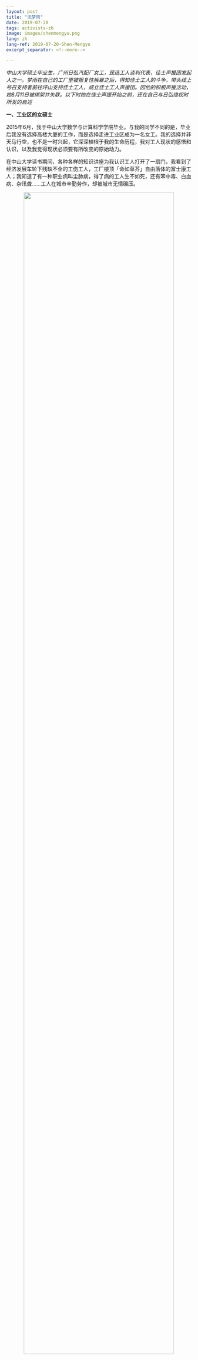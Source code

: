 ```yaml
---
layout: post
title: "沈梦雨"
date: 2019-07-20
tags: activists-zh
image: images/shenmengyu.png
lang: zh
lang-ref: 2019-07-20-Shen-Mengyu
excerpt_separator: <!--more-->

---
```


<em>中山大学硕士毕业生，广州日弘汽配厂女工，民选工人谈判代表，佳士声援团发起人之一。梦雨在自己的工厂里被报复性解雇之后，得知佳士工人的斗争，带头线上号召支持者前往坪山支持佳士工人，成立佳士工人声援团。因他的积极声援活动，她8月11日被绑架并失联。以下时她在佳士声援开始之前，还在自己与日弘维权时所发的自述</em>

<strong>一、工业区的女硕士</strong>

2015年6月，我于中山大学数学与计算科学学院毕业。与我的同学不同的是，毕业后我没有选择高楼大厦的工作，而是选择走进工业区成为一名女工。我的选择并非天马行空，也不是一时兴起，它深深植根于我的生命历程，我对工人现状的感悟和认识，以及我觉得现状必须要有所改变的原始动力。

在中山大学读书期间，各种各样的知识讲座为我认识工人打开了一扇门，我看到了经济发展车轮下残缺不全的工伤工人，工厂楼顶「命如草芥」自由落体的富士康工人；我知道了有一种职业病叫尘肺病，得了病的工人生不如死，还有苯中毒、白血病、杂讯聋……工人在城市辛勤劳作，却被城市无情碾压。

<div style="text-align:center"><img src="/images/shenmengyu1.jpg" width="90%"/></div>

有一次，北京大学卢晖临老师到中山大学做了一个关于农民工现状的讲座，提问时间一个同学问：「卢老师，我们这些大学生算既得利益者吗？」

既得利益者？！这个词深深地刺痛了我。

是啊，因为投胎在一个小康之家，从小衣食无忧、享受优质教育资源、未来一片光明，我就理所应当享受这一切吗？ 那一刻，我开始审视自己，审视满教室前途无量的中山大学学子；我开始反思，反思珠三角每年被切下的4万根断指，反思2.8亿为城市献出青春却留不下来的「农民工」！

我想起在东莞打工的亲戚。多年前我的伯父在下班途中被车撞伤落下终身残疾，如果那时我懂工伤法律法规，就可以告诉他去找厂里要求赔偿；他的大女儿我的堂姐初中就辍学出去打工，过年只看到她回家时的光鲜亮丽，现在才知道她在工厂里原来过得很辛苦。

有一年暑假我去东莞，路过灯红酒绿的高楼大厦，堂姐带我钻进狭窄仄逼的巷子，那里没有阳光，昏暗潮湿，巷子上空布满密密麻麻的电线和网线，河流和池塘翻滚着臭气和垃圾，穿着工服的工人脸上刻满疲惫…… 多年以后，我才知道那个地方叫城中村，住在城中村里的都是「农民工」。

怀着对「农民工」处境的疑惑与同情，我开始学习劳动法律法规，走进工业区、城中村、建筑工地瞭解工人的真实生活和困境。

我去到学校周边的建筑工地，暴雨天，工人居住的地下车库积满了水，他们为泡水的衣服和被缛发愁，他们更为不能上工就没有工资的「窝工」焦虑；我为工友讲解劳动法律，可是法律的白纸黑字却换不回他们的一份劳动合同。

我去到号称是「制鞋业富士康」的东莞裕元鞋厂，老旧的厂区简陋的宿舍里，大哥大姐说在这工作了十几年，临退休才发现工厂欠缴大量的社保和公积金。

<div style="text-align:center"><img src="/images/shenmengyu2.jpg" width="90%"/></div>

我无所适从，我愤怒震惊！是什么样的力量，让法律形同虚设？是什么样的原因，让献了青春献终身的工人老无所依？

惨澹的现实淋漓的鲜血，我感觉到法律的无力和苍白！生而贫穷的劳动者，不得不，又死于贫穷！

2014年夏天，广州大学城环卫工人维权，在维权现场，大哥大姐向我们控诉物业公司的虚伪和无耻，他们克扣工人工资福利、拖欠社保和公积金、给工人签空白合同、逃避本应承担的经济补偿；工人代表去讨说法却遭到威胁恐吓，公司领导更是摆出「就是欺负你们」的嚣张姿态。

<div style="text-align:center"><img src="/images/shenmengyu3.jpg" width="90%"/></div>

而在环卫工人遭受的种种不公平待遇面前，街道办和劳动局却置身事外、不管不顾；正义的学生为工人奔走、呐喊，也被团结抗争的工人所感动和教育。二十天里，学生和工人相互支持，终于迎来了环卫工人维权胜利的好消息。

这样的胜利包含着尊严和权利，也让我看到了未来的另一种可能。是的，辛勤劳动的工人不应该被粗暴对待，我，要一直跟工人在一起，寻回失去的尊严和权利。

<div style="text-align:center"><img src="/images/shenmengyu4.jpg" width="90%"/></div>


<strong>二、汽配厂的女工</strong>

为了一直跟工人站在一起，「成为工人」就成了我的首要选择。

毕业后我来到广州经济开发区，这是一个只有通过仲介才能找到工作的地方。要找工作就要先交仲介费，仲介总是先把企业吹得天花乱坠，收取仲介费后，又以企业暂时不招工等各种理由把人晾一边。在接连被两个仲介忽悠后，我终于进到了一家日资汽配厂——广州日弘机电有限公司，成为了名副其实的女工。

日弘公司主要给东风本田、广汽本田和日产等整车厂生产发动机和变速箱的弹簧，经过简单的培训后我第一次走进车间，机器的轰鸣刺痛我的耳膜，油污的气味扑面而来，金属粉尘弥漫整个车间，工人在刷得油亮的绿色区域紧张忙碌，工位元上苯等化学品的危害提示触目惊心，工人戴着既不能有效阻隔粉尘、又不能过滤毒气的一次性口罩，有的甚至连一次性口罩也没有戴。

这就是传说中「高工资」的汽配工厂！

<div style="text-align:center"><img src="/images/shenmengyu5.jpg" width="90%"/></div>

工作一段时间后，我得知好多同事因为在如此恶劣的环境长期劳作，患上了鼻炎和支气管炎，还有听力下降、白细胞陡降……而车间常年高温，5月份就闷热难耐，酷暑时35度以上属于正常，有地方甚至接近50度，加上劳动强度大，一层薄薄的口罩就已经喘不过气，更别提厚实封闭的口罩了，那简直就是让人窒息的「祸害」！在健康和工作之间大家选择了工作，而这种没有选择的选择，就是我和同事们工作的日常。

因为底薪低，在周末休息和一天不休之间，我们不得不选择一天不休！

因为上报工伤会被扣年终奖，在受了工伤维护权益和年终奖不被扣钱之间，我们不得不选择瞒报工伤！

因为领导掌握年终评点的生杀大权，在纠结要不要买领导推销的高价内衣时，我们只能选择买！

面对领导的肆意谩駡和人格侮辱，在奋起反抗和委曲求全之间，我们还是选择了默默忍受！

更令人心疼的是厂里的孕妇，怀孕意味着需要更卖力地干活，因为领导会以产量不达标为由刁难孕妇——给脸色看、不给班加、冷嘲热讽。为了达到产量，她们只能选择放弃孕妇合法的工休时间。而恶劣的环境和不断提高的产量又让她们每天都受尽煎熬。

在生产现场，怀孕了还能够继续待下去的女工少之又少，劳动强度是一方面，生产环境对孩子的伤害是另一方面。朋友小梅，在车间工作期间每次怀孕都流产，离开了之后才得以摆脱这一噩梦；另一个同事吸取她的经验教训，怀孕后马上选择离开，却还是难逃孩子流产的厄运，工作环境的伤害从一开始就刻在了孩子的骨血里。

<div style="text-align:center"><img src="/images/shenmengyu6.jpg" width="90%"/></div>
<div style="text-align:center"><img src="/images/shenmengyu7.jpg" width="90%"/></div>
<div style="text-align:center"><img src="/images/shenmengyu8.jpg" width="90%"/></div>
  
还有那些将全部青春都献给了公司的老员工，从二十岁懵懂少年步入而立之年。十几年来，领导一直在身后卡着码表，一秒钟一个动作，快点，快点，再快点。夜班上了三个钟，由于待料，一声令下就得下班。为满足生产需要，夜班急倒中班，中班急倒早班，连续两天睡眠不足10个钟！混乱的作息紧张的节奏，让人睡不着觉又打不起精神，这样的痛苦每时每刻都在经历。

朋友老王说他曾无数次想离开，逃离这毫无人性的管理制度和恶劣的工作环境。但十几年的工厂生活，除了一身病痛，他什么也没有，离开工厂他不知道该去哪里，而作为家中的顶梁柱，他不能停止挣钱。

然而，再长的工龄再多的付出也阻挡不了公司对老员工的厌弃。在公司眼里，员工不如机器！机器坏了他们维修保养、更换零件，员工的身体垮了，他们想到的却只有撇清关系、扫地出门。

<div style="text-align:center"><img src="/images/shenmengyu9.jpg" width="90%"/></div>

<div style="text-align:center"><em>在这里我们是 
<br>一台台24小时运转的机器 
<br>一个个不停被按动的开关 
<br>一串串产量板上跳动的数字 
<br>我们是 
<br>一张张存着年迈父母医药费的银行卡 
<br>一颗颗从孩子脸颊上滚落的泪珠儿 
<br>我们还是 
<br>变型的脊椎、劳损的腰肌、失聪的耳朵 
<br>但我们绝不可能 
<br>是人 
<br>能够感受公正与自由的人</em></div><br>

我们昼夜颠倒，换来机器24小时不停的轰鸣！我们不眠不休，换来老板不劳而获的富贵！我们忍辱负重，换回寄生虫们趾高气扬的嘲讽！我们辛勤劳动，却换不回尊严和权利！

朋友说，抱怨没有意义，想开点能活得快乐些，这样的日子还长着呢。我想是的，但是却忍不住在夜深人静的时候敲下这些「没有意义」的文字，这是身为工人的我的日常，更是千千万万工人的日常。男的、女的、爱笑的、胖的、贫血的、干满十五年的、两年没转正的、断指的、流产的……直到有一天，我们干不动了，我们工作生活过的痕迹都将被抹去，取而代之是另一批新鲜的血液，继续重复这单调的回圈。

<div style="text-align:center"><img src="/images/shenmengyu10.jpg" width="90%"/></div>
<div style="text-align:center"><img src="/images/shenmengyu11.jpg" width="90%"/></div>


<strong>三、为改变而战斗</strong>
 
<div style="text-align:center"><img src="/images/shenmengyu12.jpg" width="90%"/></div>
<div style="text-align:center"><img src="/images/shenmengyu13.jpg" width="90%"/></div>

但，我又不能仅仅停留于抱怨！

这里有悲哀，有愤怒，有丧失了「作为一个人的尊严和权利」的痛苦和不堪！

这里有憧憬，有希望，有苦中作乐的精神，也有辛勤劳作的汗水和努力！

这里需要改变！这里也渴望改变！

<div style="text-align:center"><img src="/images/shenmengyu14.jpg" width="90%"/></div>

2018年3月底，一年一度的工资和年终奖集体协商开启。往年，我们的员工方协商代表基本由分会主席指定，今年，生产现场的员工决定用一用手上的民主权利，他们推选我为员工方协商代表候选人。成为代表的过程非常艰难，厂方和工会对我百般刁难，他们从来就喜欢听话的提线木偶，对于自下而上的「员工推选」有着本能的敌意！

带着员工的信任和支持，一波三折成为代表的我制作调查问卷搜集员工意见。然而，马上我就被公司领导训斥提高了员工的加薪预期；被工会领导告诫要「摆对你的位置」；被警告已经伤害到了高层领导的利益；被批评年轻气盛、莽撞偏激、不够成熟……这一切都只是因为我按照相关法律法规走出了协商代表的第一步！

悲哀与愤怒汹涌而至，我想知道，在工会和公司眼中什么是不「偏激」的方法？

如果「听资深工会领导的话不用问卷收集员工意见」就是不偏激！

如果「对公司威胁侮辱员工，公然干预集体协商的行为不质疑」就是不偏激！

如果「对公司以莫须有的罪名警告、处罚员工的违法行为忍气吞声」就是不偏激！

如果「承认工会委员会越权撤销我协商代表资格的决议有效」就是不偏激！

那么，这一次我选择「偏激」，选择挣脱套在工人身上的枷锁！

习惯了「违规违法」的领导们如临大敌，于是贿赂选举、境外势力、泄露机密等帽子接二连三扣到我的头上。我的加班权利被剥夺，与一线员工接触的工作被禁止，污蔑诋毁威胁恐吓……下流花招层出不穷！他们的目的只有一个，打压我，震慑所有现场员工。

至于法律什么的，在他们眼里连个摆设都不是，它只是一堆被扔掉的废纸，或者是已经被排放的毒气和废水。《员工手册》中的107条惩罚措施才是他们想要的「法律」。

2018年5月28日，一大早，工会委员会召开秘密会议，他们绕过会员代表大会直接撤销了我协商代表的资格；下午一点，公司以我顶撞上司扰乱秩序为由给我记过处分；下午四点，一纸处罚性解雇通知书被送到我的手上，公司单方面宣布与我解除劳动合同。

红色的印章狰狞的笑容，工会和公司狼狈为奸，宣誓他们对工人的绝对权利！血汗工厂四个字早已不陌生，改革开放四十年，它们用工人的鲜血和生命将自己打造成了法治中国的照妖镜，什么当家做主、民主权利、人身自由、公平公正……越漂亮的也就越丑陋！

于我而言，日弘公司员工身份的终结并不是结束，工厂的大门已对我紧闭，它的钢筋铁骨将永远刻着非法解雇员工的无耻，拒之门外的不仅是我，还将有那些敢于说不的先行者和敢于维护权益的后来者。

恶梦中醒来的工人不愿意回到暗夜，习惯了站着挣钱就不会再喜欢跪着。

<div style="text-align:center"><img src="/images/shenmengyu15.jpg" width="90%"/></div>

从学生到工人，从普通作业员到员工代表，与工人站在一起，我越走越坚定。

脚踏实地，继续前行，为权利和尊严奔走，为劳动者付出，为改变而战斗！

这是我的选择，也将成为更多后来者的选择。



<em>图文转自红气球网： <http://redballoonsolidarity.org/3084/></em>
